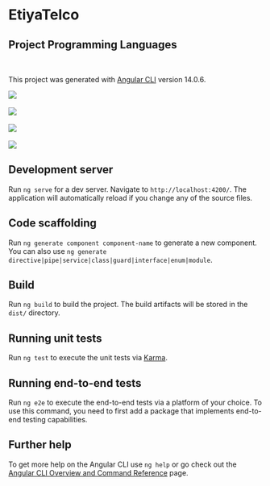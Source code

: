 # EtiyaTelco

## Project Programming Languages

<br>

This project was generated with [Angular CLI](https://github.com/angular/angular-cli) version 14.0.6.
<br>

![](src/assets/screenshots/ss_service_dashboard.png)
<br><br>
![](src/assets/screenshots/ss_skeleton.png)
<br><br>
![](src/assets/screenshots/ss_service_form.png)
<br><br>
![](src/assets/screenshots/ss_login.png)

## Development server

Run `ng serve` for a dev server. Navigate to `http://localhost:4200/`. The application will automatically reload if you change any of the source files.

## Code scaffolding

Run `ng generate component component-name` to generate a new component. You can also use `ng generate directive|pipe|service|class|guard|interface|enum|module`.

## Build

Run `ng build` to build the project. The build artifacts will be stored in the `dist/` directory.

## Running unit tests

Run `ng test` to execute the unit tests via [Karma](https://karma-runner.github.io).

## Running end-to-end tests

Run `ng e2e` to execute the end-to-end tests via a platform of your choice. To use this command, you need to first add a package that implements end-to-end testing capabilities.

## Further help

To get more help on the Angular CLI use `ng help` or go check out the [Angular CLI Overview and Command Reference](https://angular.io/cli) page.
